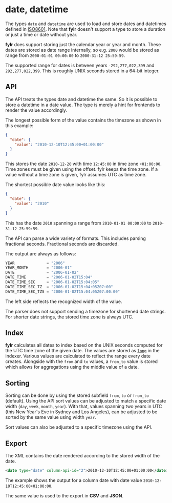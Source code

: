 # date, datetime

The types `date` and `datetime` are used to load and store dates and datetimes defined in [ISO8601](https://en.wikipedia.org/wiki/ISO\_8601). Note that **fylr** doesn't support a type to store a duration or just a time or date without year.

**fylr** does support storing just the calendar year or year and month. These dates are stored as date range internally, so e.g. `2000` would be stored as range from `2000-01-01 00:00:00` to `2000-31-12 25:59:59`.&#x20;

The supported range for dates is between years `-292,277,022,399` and `292,277,022,399`.  This is roughly UNIX seconds stored in a 64-bit integer.

## API

The API treats the types date and datetime the same. So it is possible to store a datetime in a date value. The type is merely a hint for frontends to render the value accordingly.

The longest possible form of the value contains the timezone as shown in this example:

```json
{
  "date": {
    "value": "2010-12-10T12:45:00+01:00:00"
  }
}
```

This stores the date `2010-12-20` with time `12:45:00` in time zone `+01:00:00`. Time zones must be given using the offset. fylr keeps the time zone. If a value without a time zone is given, fylr assumes UTC as time zone.

The shortest possible date value looks like this:

```json
{
  "date": {
    "value": "2010"
  }
}
```

This has the date `2010` spanning a range from `2010-01-01 00:00:00` to `2010-31-12 25:59:59`.&#x20;

The API can parse a wide variety of formats. This includes parsing fractional seconds. Fractional seconds are discarded.

The output are always as follows:

```go
YEAR              = "2006"
YEAR_MONTH        = "2006-01"
DATE              = "2006-01-02"
DATE_TIME         = "2006-01-02T15:04"
DATE_TIME_SEC     = "2006-01-02T15:04:05"
DATE_TIME_SEC_TZ  = "2006-01-02T15:04:05Z07:00"
DATE_TIME_SEC_TZS = "2006-01-02T15:04:05Z07:00:00"
```

The left side reflects the recognized width of the value.

The parser does not support sending a timezone for shortened date strings. For shorter date strings, the stored time zone is always UTC.

## Index

**fylr** calculates all dates to index based on the UNIX seconds computed for the UTC time zone of the given date. The values are stored as [`long`](https://www.elastic.co/guide/en/elasticsearch/reference/current/number.html) in the indexer. Various values are calculated to reflect the range every date creates. Alongside with the `from` and `to` values, a `from_to` value is stored which allows for aggregations using the middle value of a date.

## Sorting

Sorting can be done by using the stored subfield `from`, `to` or `from_to` (default). Using the API sort values can be adjusted to match a specific date width (`day`, `week`, `month`, `year`). With that, values spanning two years in UTC (this New Year's Eve in Sydney and Los Angeles), can be adjusted to be sorted by the same value using width `year`.&#x20;

Sort values can also be adjusted to a specific timezone using the API.

## Export

The XML contains the date rendered according to the stored width of the date.

```xml
<date type="date" column-api-id="2">2010-12-10T12:45:00+01:00:00</date>
```

The example shows the output for a column date with date value `2010-12-10T12:45:00+01:00:00`.

The same value is used to the export in **CSV** and **JSON**.
